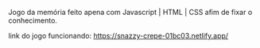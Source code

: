 Jogo da memória feito apena com Javascript | HTML | CSS
afim de fixar o conhecimento.

link do jogo funcionando: https://snazzy-crepe-01bc03.netlify.app/
